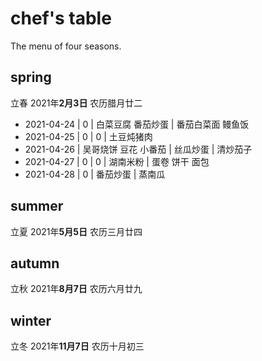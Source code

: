 # chef's table

The menu of four seasons.

## spring

立春 2021年**2月3日** 农历腊月廿二

- 2021-04-24 | 0 | 白菜豆腐 番茄炒蛋 | 番茄白菜面 鳗鱼饭
- 2021-04-25 | 0 | 0 | 土豆炖猪肉
- 2021-04-26 | 吴哥烧饼 豆花 小番茄 | 丝瓜炒蛋 | 清炒茄子
- 2021-04-27 | 0 | 0 | 湖南米粉 | 蛋卷 饼干 面包
- 2021-04-28 | 0 | 番茄炒蛋 | 蒸南瓜

## summer

立夏 2021年**5月5日** 农历三月廿四

## autumn

立秋 2021年**8月7日** 农历六月廿九

## winter

立冬 2021年**11月7日** 农历十月初三
